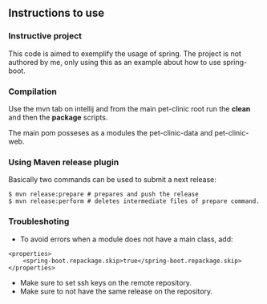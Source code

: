 ## Instructions to use

### Instructive project 
This code is aimed to exemplify the usage of spring.
The project is not authored by me, only using this as an example
about how to use spring-boot.

### Compilation
Use the mvn tab on intellij and from the main pet-clinic root run
the **clean** and then the **package** scripts.

The main pom posseses as a modules the pet-clinic-data and pet-clinic-web.

### Using Maven release plugin
Basically two commands can be used to submit a next release:
```shell script
$ mvn release:prepare # prepares and push the release
$ mvn release:perform # deletes intermediate files of prepare command.
```

### Troubleshoting
* To avoid errors when a module does not have a main class, add:
```shell script
<properties>
    <spring-boot.repackage.skip>true</spring-boot.repackage.skip>
</properties>
```
* Make sure to set ssh keys on the remote repository.
* Make sure to not have the same release on the repository.

